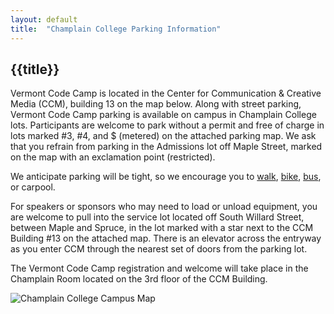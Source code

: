 ```yaml
---
layout: default
title:  "Champlain College Parking Information"
---
```


<section class="main" >
<div class="section-content">

# {{title}}

Vermont Code Camp is located in the Center for Communication & Creative Media (CCM), building 13 on the map below. Along with street parking, Vermont Code Camp parking is available on campus in Champlain College lots. Participants are welcome to park without a permit and free of charge in lots marked #3, #4, and $ (metered) on the attached parking map. We ask that you refrain from parking in the Admissions lot off Maple Street, marked on the map with an exclamation point (restricted).

We anticipate parking will be tight, so we encourage you to [walk](http://www.champlain.edu/current-students/campus-services/transportation-and-parking/walk), [bike](http://www.champlain.edu/current-students/campus-services/transportation-and-parking/bike), [bus](http://www.champlain.edu/current-students/campus-services/transportation-and-parking/bus), or carpool.

For speakers or sponsors who may need to load or unload equipment, you are welcome to pull into the service lot located off South Willard Street, between Maple and Spruce, in the lot marked with a star next to the CCM Building #13 on the attached map. There is an elevator across the entryway as you enter CCM through the nearest set of doors from the parking lot.

The Vermont Code Camp registration and welcome will take place in the Champlain Room located on the 3rd floor of the CCM Building.

![Champlain College Campus Map](/assets/cc_parking_map_20180719.png)

</div>
</section>

